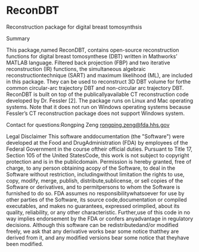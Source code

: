 # ReconDBT
Reconstruction package for digital breast tomosynthsis

Summary

This package,named ReconDBT, contains open-source reconstruction functions for digital breast tomosynthese (DBT) written in Mathworks’ MATLAB language. Filtered back projection (FBP) and two iterative reconstruction (IR) functions, the simultaneous algebraic reconstructiontechnique (SART) and maximum likelihood (ML), are included in this package. They can be used to reconstruct 3D DBT volume for forthe common circular-arc trajectory DBT and non-circular arc trajectory DBT. ReconDBT is built on top of the publicallyavailable CT reconstruction code developed by Dr. Fessler [2]. The package runs on Linux and Mac operating systems. Note that it does not run on Windows operating systems because Fessler’s CT reconstruction package does not support Windows system.

Contact for questions:Rongping Zeng rongping.zeng@fda.hhs.gov

Legal Disclaimer
This software anddocumentation (the "Software") were developed at the Food and DrugAdministration (FDA) by employees of the Federal Government in the course oftheir official duties. Pursuant to Title 17, Section 105 of the United StatesCode, this work is not subject to copyright protection and is in the publicdomain. Permission is hereby granted, free of charge, to any person obtaining acopy of the Software, to deal in the Software without restriction, includingwithout limitation the rights to use, copy, modify, merge, publish, distribute,sublicense, or sell copies of the Software or derivatives, and to permitpersons to whom the Software is furnished to do so. FDA assumes no responsibilitywhatsoever for use by other parties of the Software, its source code,documentation or compiled executables, and makes no guarantees, expressed orimplied, about its quality, reliability, or any other characteristic. Further,use of this code in no way implies endorsement by the FDA or confers anyadvantage in regulatory decisions. Although this software can be redistributedand/or modified freely, we ask that any derivative works bear some notice thatthey are derived from it, and any modified versions bear some notice that theyhave been modified.
